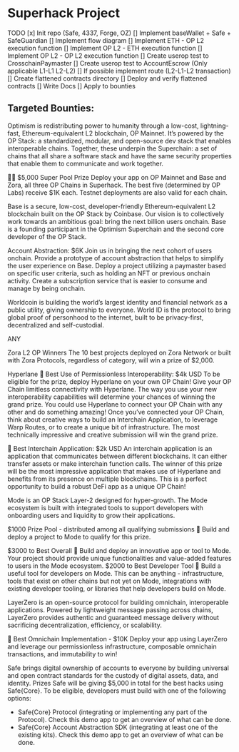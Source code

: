 # Superhack Project

TODO
[x] Init repo (Safe, 4337, Forge, OZ)
[] Implement baseWallet + Safe + SafeGuardian
[] Implement flow diagram
[] Implement ETH - OP L2 execution function
[] Implement OP L2 - ETH execution function
[] Implement OP L2 - OP L2 execution function
[] Create userop test to CrosschainPaymaster
[] Create userop test to AccountEscrow (Only applicable L1-L1 L2-L2)
[] If possible implement route (L2-L1-L2 transaction)
[] Create flattened contracts directory
[] Deploy and verify flattened contracts
[] Write Docs
[] Apply to bounties


## Targeted Bounties:

Optimism is redistributing power to humanity through a low-cost, lightning-fast, Ethereum-equivalent L2 blockchain, OP Mainnet. It’s powered by the OP Stack: a standardized, modular, and open-source dev stack that enables interoperable chains. Together, these underpin the Superchain: a set of chains that all share a software stack and have the same security properties that enable them to communicate and work together.

🏊‍♀️ $5,000 Super Pool Prize
Deploy your app on OP Mainnet and Base and Zora, all three OP Chains in Superhack. The best five (determined by OP Labs) receive $1K each. Testnet deployments are also valid for each chain.



Base is a secure, low-cost, developer-friendly Ethereum-equivalent L2 blockchain built on the OP Stack by Coinbase. Our vision is to collectively work towards an ambitious goal: bring the next billion users onchain. Base is a founding participant in the Optimism Superchain and the second core developer of the OP Stack.

Account Abstraction: $6K
Join us in bringing the next cohort of users onchain. Provide a prototype of account abstraction that helps to simplify the user experience on Base. Deploy a project utilizing a paymaster based on specific user criteria, such as holding an NFT or previous onchain activity. Create a subscription service that is easier to consume and manage by being onchain.


Worldcoin is building the world’s largest identity and financial network as a public utility, giving ownership to everyone. World ID is the protocol to bring global proof of personhood to the internet, built to be privacy-first, decentralized and self-custodial.

ANY


Zora L2 OP Winners
The 10 best projects deployed on Zora Network or built with Zora Protocols, regardless of category, will win a prize of $2,000.


Hyperlane 🥇 Best Use of Permissionless Interoperability: $4k USD
To be eligible for the prize, deploy Hyperlane on your own OP Chain! Give your OP Chain limitless connectivity with Hyperlane. The way you use your new interoperability capabilities will determine your chances of winning the grand prize. You could use Hyperlane to connect your OP Chain with any other and do something amazing! Once you’ve connected your OP Chain, think about creative ways to build an Interchain Application, to leverage Warp Routes, or to create a unique bit of infrastructure. The most technically impressive and creative submission will win the grand prize.

🎼 Best Interchain Application: $2k USD
An interchain application is an application that communicates between different blockchains. It can either transfer assets or make interchain function calls. The winner of this prize will be the most impressive application that makes use of Hyperlane and benefits from its presence on multiple blockchains. This is a perfect opportunity to build a robust DeFi app as a unique OP Chain!


Mode is an OP Stack Layer-2 designed for hyper-growth. The Mode ecosystem is built with integrated tools to support developers with onboarding users and liquidity to grow their applications.

$1000 Prize Pool - distributed among all qualifying submissions 🎱
Build and deploy a project to Mode to qualify for this prize.

$3000 to Best Overall 🥇 Build and deploy an innovative app or tool to Mode. Your project should provide unique functionalities and value-added features to users in the Mode ecosystem.
$2000 to Best Developer Tool 🤝 Build a useful tool for developers on Mode. This can be anything - infrastructure, tools that exist on other chains but not yet on Mode, integrations with existing developer tooling, or libraries that help developers build on Mode.


LayerZero is an open-source protocol for building omnichain, interoperable applications. Powered by lightweight message passing across chains, LayerZero provides authentic and guaranteed message delivery without sacrificing decentralization, efficiency, or scalability.

🚀 Best Omnichain Implementation - $10K
Deploy your app using LayerZero and leverage our permissionless infrastructure, composable omnichain transactions, and immutability to win!


Safe brings digital ownership of accounts to everyone by building universal and open contract standards for the custody of digital assets, data, and identity.
Prizes
Safe will be giving $5,000 in total for the best hacks using Safe{Core}. To be eligible, developers must build with one of the following options:
* Safe{Core} Protocol (integrating or implementing any part of the Protocol). Check this demo app to get an overview of what can be done.
* Safe{Core} Account Abstraction SDK (integrating at least one of the existing kits). Check this demo app to get an overview of what can be done.

